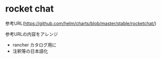 # rocket chat

参考URL(https://github.com/helm/charts/blob/master/stable/rocketchat/)

参考URLの内容をアレンジ  
* rancher カタログ用に
* 注釈等の日本語化
